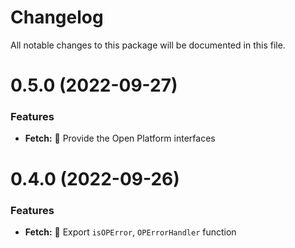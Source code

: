 # Changelog

All notable changes to this package will be documented in this file.

# 0.5.0 (2022-09-27)

### Features

- **Fetch:** 🌟 Provide the Open Platform interfaces

# 0.4.0 (2022-09-26)

### Features

- **Fetch:** 🌟 Export `isOPError`, `OPErrorHandler` function
